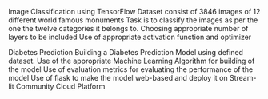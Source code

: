 Image Classification using TensorFlow
Dataset consist of 3846 images of 12 different world famous
monuments
Task is to classify the images as per the one the twelve
categories it belongs to.
Choosing appropriate number of layers to be included
Use of appropriate activation function and optimizer

Diabetes Prediction
Building a Diabetes Prediction Model using defined dataset.
Use of the appropriate Machine Learning Algorithm for building of
the model
Use of evaluation metrics for evaluating the performance of the
model
Use of flask to make the model web-based and deploy it on
Stream-lit Community Cloud Platform
